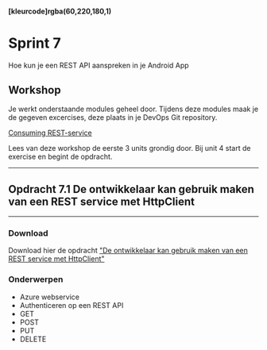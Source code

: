 #### [kleurcode]rgba(60,220,180,1)

# Sprint 7

Hoe kun je een REST API aanspreken in je Android App

## Workshop

Je werkt onderstaande modules geheel door. Tijdens deze modules maak je de gegeven excercises, deze plaats in je DevOps Git repository.

<a href="https://docs.microsoft.com/en-us/learn/modules/consume-rest-services/" target="_new">Consuming REST-service</a>

Lees van deze workshop de eerste 3 units grondig door. Bij unit 4 start de exercise en begint de opdracht.

---
## Opdracht 7.1 De ontwikkelaar kan gebruik maken van een REST service met HttpClient
---

### Download
Download hier de opdracht <a target="_new" href='https://elo.kw1c.nl/CMS/Studie/811%20ICT-Academie/811%20VakkenInhoud/%5BB.35%20APP%5D%20Xamarin%20%5BApp-development%5D/25187%20%C2%A0%20Applicatie-%20en%20mediaontwikkelaar/Periode%2009/Productie/02.%20Opdrachten/71-Rest%20service.pdf'>"De ontwikkelaar kan gebruik maken van een REST service met HttpClient"</a>


### Onderwerpen
* Azure webservice
* Authenticeren op een REST API
* GET
* POST
* PUT
* DELETE

